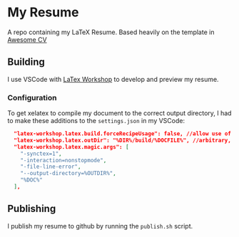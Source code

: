 # My Resume

A repo containing my LaTeX Resume. Based heavily on the template in [Awesome CV](https://github.com/posquit0/Awesome-CV)

## Building
I use VSCode with [LaTex Workshop](https://github.com/James-Yu/LaTeX-Workshop) to develop and preview my resume.

### Configuration
To get xelatex to compile my document to the correct output directory, I had to make these additions to the `settings.json` in my VSCode:

```json
  "latex-workshop.latex.build.forceRecipeUsage": false, //allow use of magic % !TEX comments in .tex files
  "latex-workshop.latex.outDir": "%DIR%/build/%DOCFILE%", //arbitrary, my preference
  "latex-workshop.latex.magic.args": [
    "-synctex=1",
    "-interaction=nonstopmode",
    "-file-line-error",
    "--output-directory=%OUTDIR%",
    "%DOC%"
  ],
```

## Publishing
I publish my resume to github by running the `publish.sh` script.